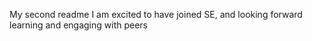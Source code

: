 My second readme
I am excited to have joined SE, and looking forward learning and engaging with peers
